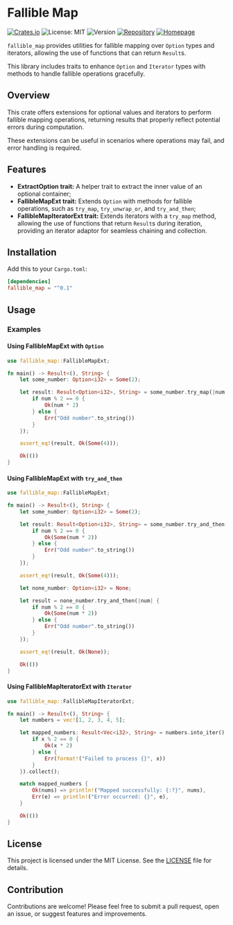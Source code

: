 # Fallible Map

[![Crates.io](https://img.shields.io/crates/v/fallible_map.svg)](https://crates.io/crates/fallible_map)
![License: MIT](https://img.shields.io/badge/License-MIT-blue.svg)
![Version](https://img.shields.io/badge/version-0.1.0-green)
[![Repository](https://img.shields.io/badge/github-repository-orange)](https://github.com/tifaremosapere/fallible_map)
[![Homepage](https://img.shields.io/badge/homepage-Ti%20faremo%20sapere-brightgreen)](https://tifaremosapere.it)

`fallible_map` provides utilities for fallible mapping over `Option` types and iterators, allowing the use of functions that can return `Result`s.

This library includes traits to enhance `Option` and `Iterator` types with methods to handle fallible operations gracefully.

## Overview

This crate offers extensions for optional values and iterators to perform fallible mapping operations, returning results that properly reflect potential errors during computation.

These extensions can be useful in scenarios where operations may fail, and error handling is required.

## Features

- **ExtractOption trait:** A helper trait to extract the inner value of an optional container;
- **FallibleMapExt trait:** Extends `Option` with methods for fallible operations, such as `try_map`, `try_unwrap_or`, and `try_and_then`;
- **FallibleMapIteratorExt trait:** Extends iterators with a `try_map` method, allowing the use of functions that return `Result`s during iteration, providing an iterator adaptor for seamless chaining and collection.

## Installation

Add this to your `Cargo.toml`:

```toml
[dependencies]
fallible_map = "^0.1"
```

## Usage

### Examples

#### Using FallibleMapExt with `Option`

```rust
use fallible_map::FallibleMapExt;

fn main() -> Result<(), String> {
    let some_number: Option<i32> = Some(2);

    let result: Result<Option<i32>, String> = some_number.try_map(|num| {
        if num % 2 == 0 {
            Ok(num * 2)
        } else {
            Err("Odd number".to_string())
        }
    });

    assert_eq!(result, Ok(Some(4)));

    Ok(())
}
```

#### Using FallibleMapExt with `try_and_then`

```rust
use fallible_map::FallibleMapExt;

fn main() -> Result<(), String> {
    let some_number: Option<i32> = Some(2);

    let result: Result<Option<i32>, String> = some_number.try_and_then(|num| {
        if num % 2 == 0 {
            Ok(Some(num * 2))
        } else {
            Err("Odd number".to_string())
        }
    });

    assert_eq!(result, Ok(Some(4)));

    let none_number: Option<i32> = None;

    let result = none_number.try_and_then(|num| {
        if num % 2 == 0 {
            Ok(Some(num * 2))
        } else {
            Err("Odd number".to_string())
        }
    });

    assert_eq!(result, Ok(None));

    Ok(())
}
```

#### Using FallibleMapIteratorExt with `Iterator`

```rust
use fallible_map::FallibleMapIteratorExt;

fn main() -> Result<(), String> {
    let numbers = vec![1, 2, 3, 4, 5];

    let mapped_numbers: Result<Vec<i32>, String> = numbers.into_iter().try_map(|x| {
        if x % 2 == 0 {
            Ok(x * 2)
        } else {
            Err(format!("Failed to process {}", x))
        }
    }).collect();

    match mapped_numbers {
        Ok(nums) => println!("Mapped successfully: {:?}", nums),
        Err(e) => println!("Error occurred: {}", e),
    }

    Ok(())
}
```

## License

This project is licensed under the MIT License. See the [LICENSE](LICENSE.md) file for details.

## Contribution

Contributions are welcome! Please feel free to submit a pull request, open an issue, or suggest features and improvements.
